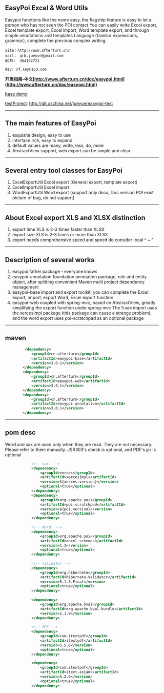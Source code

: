 
EasyPoi Excel & Word Utils
----------------------------
 Easypoi functions like the name easy, the flagship feature is easy to let a person who has not seen the POI contact
 You can easily write Excel export, Excel template export, Excel import, Word template export, and through simple annotations and templates
 Language (familiar expressions, grammar), complete the previous complex writing

	site：http://www.afterturn.cn/
	mail： qrb.jueyue@gmail.com
	QQ群:  364192721
	
	dev: xf.key@163.com

**开发指南-中文[http://www.afterturn.cn/doc/easypoi.html](http://www.afterturn.cn/doc/easypoi.html)**


[base demo](https://github.com/lemur-open/easypoi/blob/master/basedemo.md)


[testProject](http://git.oschina.net/jueyue/easypoi-test): http://git.oschina.net/jueyue/easypoi-test


---------------------------
The main features of EasyPoi
--------------------------
1. exquisite design, easy to use
2. interface rich, easy to expand
3. default values are many, write, less, do, more
4. AbstractView support, web export can be simple and clear
---------------------------
Several entry tool classes for EasyPoi
---------------------------
1. ExcelExportUtil Excel export (General export, template export)
2. ExcelImportUtil Excel import
3. WordExportUtil Word export (support only docx, Doc version POI exist picture of bug, do not support)
---------------------------
About Excel export XLS and XLSX distinction
---------------------------
1. export time XLS is 2-3 times faster than XLSX
2. export size XLS is 2-3 times or more than XLSX
3. export needs comprehensive speed and speed do consider local ^ ~ ^
---------------------------
Description of several works
---------------------------
1. easypoi father package - everyone knows
2. easypoi-annotation foundation annotation package, role and entity object, after splitting convenient Maven multi project dependency management
3. easypoi-base import and export toolkit, you can complete the Excel export, import, export Word, Excel export function
4. easypoi-web coupled with spring-mvc, based on AbstractView, greatly simplifying the export function under spring-mvc
The 5.sax import uses the xercesImpl package (this package can cause a strange problem), and the word export uses poi-scratchpad as an optional package
--------------------------
maven 
--------------------------

```xml
		 <dependency>
			<groupId>cn.afterturn</groupId>
			<artifactId>easypoi-base</artifactId>
			<version>3.0.1</version>
		</dependency>
		<dependency>
			<groupId>cn.afterturn</groupId>
			<artifactId>easypoi-web</artifactId>
			<version>3.0.1</version>
		</dependency>
		<dependency>
			<groupId>cn.afterturn</groupId>
			<artifactId>easypoi-annotation</artifactId>
			<version>3.0.1</version>
		</dependency>
```
	

--------------------------
pom desc
--------------------------
Word and sax are used only when they are read. They are not necessary. Please refer to them manually. JSR303's check is optional, and PDF's jar is optional
```xml
			<!-- sax  -->
			<dependency>
				<groupId>xerces</groupId>
				<artifactId>xercesImpl</artifactId>
				<version>${xerces.version}</version>
				<optional>true</optional>
			</dependency>
			<dependency>
				<groupId>org.apache.poi</groupId>
				<artifactId>poi-scratchpad</artifactId>
				<version>${poi.version}</version>
				<optional>true</optional>
			</dependency>
			
			<!-- Word  -->
            <dependency>
                <groupId>org.apache.poi</groupId>
                <artifactId>ooxml-schemas</artifactId>
                <version>1.3</version>
                <optional>true</optional>
            </dependency>
			
			<!-- validator -->
			<dependency>
				<groupId>org.hibernate</groupId>
				<artifactId>hibernate-validator</artifactId>
				<version>5.1.3.Final</version>
				<optional>true</optional>
			</dependency>
			
			<dependency>
				<groupId>org.apache.bval</groupId>
				<artifactId>org.apache.bval.bundle</artifactId>
				<version>1.1.0</version>
			</dependency>
			
			<!-- PDF -->
			<dependency>
				<groupId>com.itextpdf</groupId>
				<artifactId>itextpdf</artifactId>
				<version>5.5.6</version>
				<optional>true</optional>
			</dependency>

			<dependency>
				<groupId>com.itextpdf</groupId>
				<artifactId>itext-asian</artifactId>
				<version>5.2.0</version>
				<optional>true</optional>
			</dependency>
```

